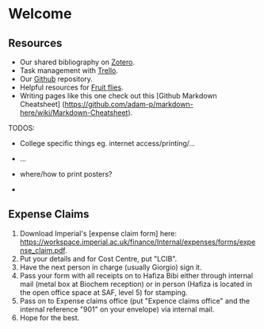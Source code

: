 Welcome
==================



Resources
-----------------------

* Our shared bibliography on [Zotero](./Zotero.md).
* Task management with [Trello](./Trello.md).
* Our [Github](./Github.md) repository.
* Helpful resources for [Fruit flies](FlyResources.md).
* Writing pages like this one check out this [Github Markdown Cheatsheet] (https://github.com/adam-p/markdown-here/wiki/Markdown-Cheatsheet).


TODOS:

 * College specific things eg. internet access/printing/...
 * ...

 * where/how to print posters?
 * 

Expense Claims
-----------------------

1. Download Imperial's [expense claim form] here: https://workspace.imperial.ac.uk/finance/Internal/expenses/forms/expense_claim.pdf.
2. Put your details and for Cost Centre, put "LCIB".
3. Have the next person in charge (usually Giorgio) sign it.
4. Pass your form with all receipts on to Hafiza Bibi either through internal mail (metal box at Biochem reception) or in person (Hafiza is located in the open office space at SAF, level 5) for stamping.
5. Pass on to Expense claims office (put "Expence claims office" and the internal reference "901" on your envelope) via internal mail.
6. Hope for the best.
